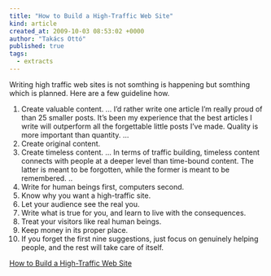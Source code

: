 ```yaml
---
title: "How to Build a High-Traffic Web Site"
kind: article
created_at: 2009-10-03 08:53:02 +0000
author: "Takács Ottó"
published: true
tags: 
  - extracts
---
```

Writing high traffic web sites is not somthing is happening but somthing which is planned. Here are a few guideline how.

<!--break-->

1. Create valuable content. ... I’d rather write one article I’m really proud of than 25 smaller posts.  It’s been my experience that the best articles I write will outperform all the forgettable little posts I’ve made.  Quality is more important than quantity. ...
2. Create original content. 
3. Create timeless content. ... In terms of traffic building, timeless content connects with people at a deeper level than time-bound content.  The latter is meant to be forgotten, while the former is meant to be remembered. ..
4. Write for human beings first, computers second.
5. Know why you want a high-traffic site.
6. Let your audience see the real you.
7. Write what is true for you, and learn to live with the consequences.
8. Treat your visitors like real human beings.
9. Keep money in its proper place.
10. If you forget the first nine suggestions, just focus on genuinely helping people, and the rest will take care of itself.

[How to Build a High-Traffic Web Site](http://www.stevepavlina.com/blog/2006/01/how-to-build-a-high-traffic-web-site-or-blog/)

<div class='old-comments'></div>